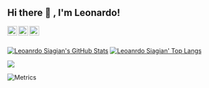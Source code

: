 ## Hi there 👋 , I'm Leonardo!

<a href="https://www.linkedin.com/in/https://www.linkedin.com/in/leonardo-siagian-6807891b1/">
  <img align="left" alt="Leonardo Siagian's Linkdein" width="22px" src="https://cdn.jsdelivr.net/npm/simple-icons@v3/icons/linkedin.svg" />
</a>
<a href="https://twitter.com/leosiagiannn">
  <img align="left" alt="Leonardo Siagian's Twitter" width="22px" src="https://cdn.jsdelivr.net/npm/simple-icons@v3/icons/twitter.svg" />
</a>
<a href="https://instagram.com/leosiagiannn">
  <img align="left" alt="Leonardo Siagian's Instagram" width="22px" src="https://cdn.jsdelivr.net/npm/simple-icons@v3/icons/instagram.svg" />
</a>

<br />
<br />

[![Leoanrdo Siagian's GitHub Stats](https://github-readme-stats.vercel.app/api?username=leosiagiann&show_icons=true&include_all_commits=true&theme=tokyonight&count_private=true&line_height=40&cache_seconds=10800)](https://github.com/leosiagiann/leosiagiann)
[![Leoanrdo Siagian' Top Langs](https://github-readme-stats.vercel.app/api/top-langs/?username=leosiagiann&langs_count=5&theme=tokyonight&cache_seconds=10800)](https://github.com/leosiagiann/leosiagiann)

![](https://komarev.com/ghpvc/?username=leosiagiann)


![Metrics](https://github.com/leosiagiann/leosiagiann/blob/master/github-metrics.svg)
